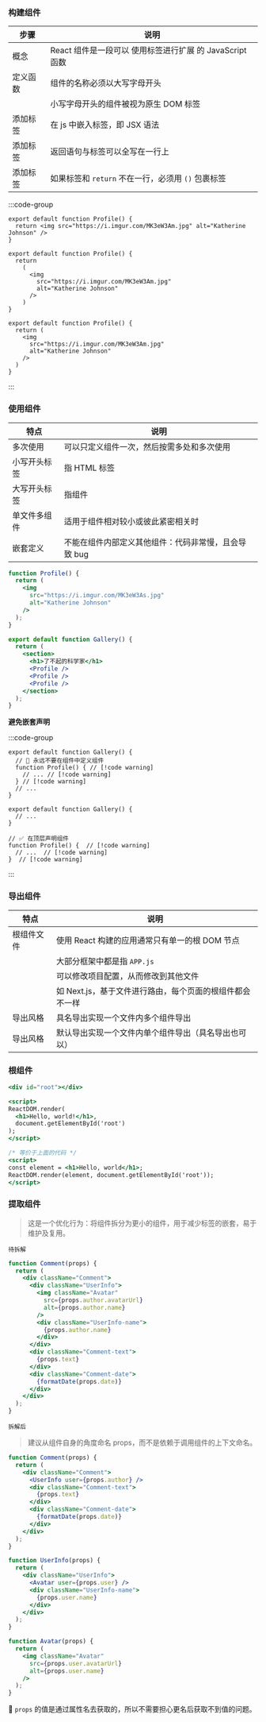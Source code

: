 ### 构建组件

| 步骤     | 说明                                                     |
| -------- | -------------------------------------------------------- |
| 概念     | React 组件是一段可以 使用标签进行扩展 的 JavaScript 函数 |
| 定义函数 | 组件的名称必须以大写字母开头                             |
|          | 小写字母开头的组件被视为原生 DOM 标签                    |
| 添加标签 | 在 js 中嵌入标签，即 JSX 语法                            |
| 添加标签 | 返回语句与标签可以全写在一行上                           |
| 添加标签 | 如果标签和 `return` 不在一行，必须用 `()` 包裹标签       |



:::code-group

```[同行导出]javascript
export default function Profile() {
  return <img src="https://i.imgur.com/MK3eW3Am.jpg" alt="Katherine Johnson" />
}
```

```[非同行导出×]jsx
export default function Profile() {
  return 
    (
      <img
        src="https://i.imgur.com/MK3eW3Am.jpg"
        alt="Katherine Johnson"
      />
    )
}
```

```[非同行导出√]javascript
export default function Profile() {
  return (
    <img
      src="https://i.imgur.com/MK3eW3Am.jpg"
      alt="Katherine Johnson"
    />
  )
}
```

:::



### 使用组件

| 特点         | 说明                                                 |
| ------------ | ---------------------------------------------------- |
| 多次使用     | 可以只定义组件一次，然后按需多处和多次使用           |
| 小写开头标签 | 指 HTML 标签                                         |
| 大写开头标签 | 指组件                                               |
| 单文件多组件 | 适用于组件相对较小或彼此紧密相关时                   |
| 嵌套定义     | 不能在组件内部定义其他组件：代码非常慢，且会导致 bug |

```jsx
function Profile() {
  return (
    <img
      src="https://i.imgur.com/MK3eW3As.jpg"
      alt="Katherine Johnson"
    />
  );
}

export default function Gallery() {
  return (
    <section>
      <h1>了不起的科学家</h1>
      <Profile />
      <Profile />
      <Profile />
    </section>
  );
}
```



**避免嵌套声明**

:::code-group

```[错误方式]jsx
export default function Gallery() {
  // 🔴 永远不要在组件中定义组件
  function Profile() { // [!code warning]
    // ... // [!code warning]
  } // [!code warning]
  // ...
}
```

```[正确方式]jsx
export default function Gallery() {
  // ...
}

// ✅ 在顶层声明组件
function Profile() {  // [!code warning]
  // ...  // [!code warning]
}  // [!code warning]
```

:::



### 导出组件

| 特点       | 说明                                                     |
| ---------- | -------------------------------------------------------- |
| 根组件文件 | 使用 React 构建的应用通常只有单一的根 DOM 节点           |
|            | 大部分框架中都是指 `APP.js`                              |
|            | 可以修改项目配置，从而修改到其他文件                     |
|            | 如 Next.js，基于文件进行路由，每个页面的根组件都会不一样 |
| 导出风格   | 具名导出实现一个文件内多个组件导出                       |
| 导出风格   | 默认导出实现一个文件内单个组件导出（具名导出也可以）     |



### 根组件

```jsx
<div id="root"></div>

<script>
ReactDOM.render(
  <h1>Hello, world!</h1>,
  document.getElementById('root')
);
</script>

/* 等价于上面的代码 */
<script>
const element = <h1>Hello, world</h1>;
ReactDOM.render(element, document.getElementById('root'));
</script>
```



### 提取组件

> 这是一个优化行为：将组件拆分为更小的组件，用于减少标签的嵌套，易于维护及复用。

`待拆解`

```jsx
function Comment(props) {
  return (
    <div className="Comment">
      <div className="UserInfo">
        <img className="Avatar"
          src={props.author.avatarUrl}
          alt={props.author.name}
        />
        <div className="UserInfo-name">
          {props.author.name}
        </div>
      </div>
      <div className="Comment-text">
        {props.text}
      </div>
      <div className="Comment-date">
        {formatDate(props.date)}
      </div>
    </div>
  );
}
```

`拆解后`

> 建议从组件自身的角度命名 props，而不是依赖于调用组件的上下文命名。

```jsx
function Comment(props) {
  return (
    <div className="Comment">
      <UserInfo user={props.author} />
      <div className="Comment-text">
        {props.text}
      </div>
      <div className="Comment-date">
        {formatDate(props.date)}
      </div>
    </div>
  );
}

function UserInfo(props) {
  return (
    <div className="UserInfo">
      <Avatar user={props.user} />
      <div className="UserInfo-name">
        {props.user.name}
      </div>
    </div>
  );
}

function Avatar(props) {
  return (
    <img className="Avatar"
      src={props.user.avatarUrl}
      alt={props.user.name}
    />
  );
}
```

:star2: `props` 的值是通过属性名去获取的，所以不需要担心更名后获取不到值的问题。
